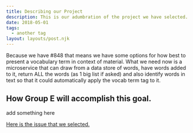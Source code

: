 ```yaml
---
title: Describing our Project
description: This is our adumbration of the project we have selected. 
date: 2018-05-01
tags:
  - another tag
layout: layouts/post.njk
---
```

Because we have #848 that means we have some options for how best to present a vocabulary term in context of material. What we need now is a microservice that can draw from a data store of words, have words added to it, return ALL the words (as 1 big list if asked) and also identify words in text so that it could automatically apply the vocab term tag to it.



## How Group E will accomplish this goal. 

add something here

 [Here is the issue that we selected.](https://github.com/elmsln/issues/issues/849)


